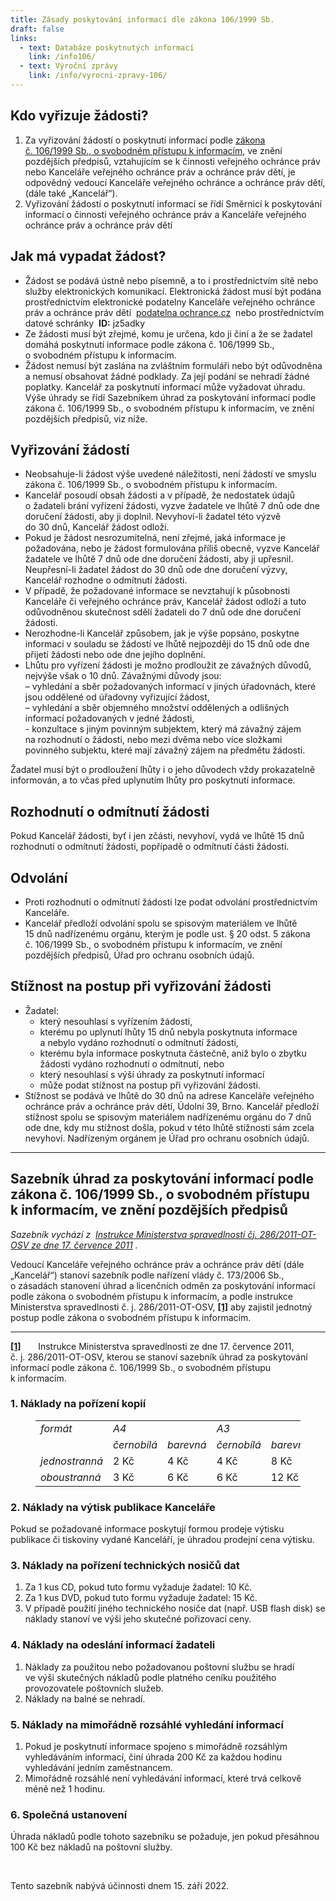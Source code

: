 ```yaml
---
title: Zásady poskytování informací dle zákona 106/1999 Sb.
draft: false
links:
  - text: Databáze poskytnutých informací
    link: /info106/
  - text: Výroční zprávy
    link: /info/vyrocni-zpravy-106/
---
```

<h2>Kdo vyřizuje žádosti?</h2>
<ol>
<li>Za&nbsp;vyřizování žádostí o&nbsp;poskytnutí informací podle 
<a href="https://www.zakonyprolidi.cz/cs/1999-106">zákona č.&nbsp;106/1999&nbsp;Sb., o&nbsp;svobodném přístupu k&nbsp;informacím</a>, ve&nbsp;znění pozdějších předpisů, vztahujícím se k&nbsp;činnosti veřejného ochránce práv nebo Kanceláře veřejného ochránce práv a ochránce práv dětí, je odpovědný vedoucí Kanceláře veřejného ochránce a ochránce práv dětí, (dále také „Kancelář“).</li>
<li>Vyřizování žádostí o&nbsp;poskytnutí informací se řídí Směrnicí k&nbsp;poskytování informací o&nbsp;činnosti veřejného ochránce práv a&nbsp;Kanceláře veřejného ochránce práv a ochránce práv dětí</li></ol>
<h2>Jak má vypadat žádost?</h2>
<ul>
<li>Žádost se podává ústně nebo písemně, a&nbsp;to i&nbsp;prostřednictvím sítě nebo služby elektronických komunikací. Elektronická žádost musí být podána prostřednictvím elektronické podatelny Kanceláře veřejného ochránce práv a ochránce práv dětí&nbsp;
<a href="mailto:podatelna@ochrance.cz">podatelna
<img src="/uploads-import/uploads/RTEmagicC_zavinac_38.png.png" alt="">ochrance.cz</a>&nbsp;&nbsp;nebo prostřednictvím datové schránky&nbsp;
<strong>ID:</strong>&nbsp;jz5adky</li>
<li>Ze žádosti musí být zřejmé, komu je určena, kdo ji činí a&nbsp;že&nbsp;se žadatel domáhá poskytnutí informace podle zákona č.&nbsp;106/1999&nbsp;Sb., o&nbsp;svobodném přístupu k&nbsp;informacím.</li>
<li>Žádost nemusí být zaslána na&nbsp;zvláštním formuláři nebo být odůvodněna a&nbsp;nemusí obsahovat žádné podklady. Za&nbsp;její podání se nehradí žádné poplatky. Kancelář za&nbsp;poskytnutí informací může vyžadovat úhradu. Výše úhrady se řídí&nbsp;Sazebníkem úhrad za poskytování informací podle zákona č. 106/1999 Sb., o svobodném přístupu k informacím, ve znění pozdějších předpisů, viz níže.</li></ul>
<h2>Vyřizování žádostí</h2>
<ul>
<li>Neobsahuje-li žádost výše uvedené náležitosti, není žádostí ve&nbsp;smyslu zákona č.&nbsp;106/1999&nbsp;Sb., o&nbsp;svobodném přístupu k&nbsp;informacím.</li>
<li>Kancelář posoudí obsah žádosti a&nbsp;v&nbsp;případě, že&nbsp;nedostatek údajů o&nbsp;žadateli brání vyřízení žádosti, vyzve žadatele ve&nbsp;lhůtě 7&nbsp;dnů ode dne doručení žádosti, aby ji doplnil. Nevyhoví-li žadatel této výzvě do&nbsp;30&nbsp;dnů, Kancelář žádost odloží.</li>
<li>Pokud je žádost nesrozumitelná, není zřejmé, jaká informace je požadována, nebo je žádost formulována příliš obecně, vyzve Kancelář žadatele ve&nbsp;lhůtě 7&nbsp;dnů ode dne doručení žádosti, aby ji upřesnil. Neupřesní-li žadatel žádost do&nbsp;30&nbsp;dnů ode dne doručení výzvy, Kancelář rozhodne o&nbsp;odmítnutí žádosti.</li>
<li>V&nbsp;případě, že&nbsp;požadované informace se nevztahují k&nbsp;působnosti Kanceláře či&nbsp;veřejného ochránce práv, Kancelář žádost odloží a&nbsp;tuto odůvodněnou skutečnost sdělí žadateli do&nbsp;7&nbsp;dnů ode dne doručení žádosti.</li>
<li>Nerozhodne-li Kancelář způsobem, jak je výše popsáno, poskytne informaci v&nbsp;souladu se žádostí ve&nbsp;lhůtě nejpozději do&nbsp;15&nbsp;dnů ode dne přijetí žádosti nebo ode dne jejího doplnění.</li>
<li>Lhůtu pro vyřízení žádosti je možno prodloužit ze&nbsp;závažných důvodů, nejvýše však o&nbsp;10&nbsp;dnů. Závažnými důvody jsou:
<br>–&nbsp;vyhledání a&nbsp;sběr požadovaných informací v&nbsp;jiných úřadovnách, které jsou oddělené od&nbsp;úřadovny vyřizující žádost,
<br>–&nbsp;vyhledání a&nbsp;sběr objemného množství oddělených a&nbsp;odlišných informací požadovaných v&nbsp;jedné žádosti,
<br>-&nbsp;konzultace s&nbsp;jiným povinným subjektem, který má závažný zájem na&nbsp;rozhodnutí o&nbsp;žádosti, nebo mezi dvěma nebo více složkami povinného subjektu, které mají závažný zájem na&nbsp;předmětu žádosti.</li></ul>
<p>Žadatel musí být o&nbsp;prodloužení lhůty i&nbsp;o&nbsp;jeho důvodech vždy prokazatelně informován, a&nbsp;to včas před uplynutím lhůty pro poskytnutí informace.</p>
<h2>Rozhodnutí o&nbsp;odmítnutí žádosti</h2>
<p>Pokud Kancelář žádosti, byť i&nbsp;jen zčásti, nevyhoví, vydá ve&nbsp;lhůtě 15&nbsp;dnů rozhodnutí o&nbsp;odmítnutí žádosti, popřípadě o&nbsp;odmítnutí části žádosti.</p>
<h2>Odvolání</h2>
<ul>
<li>Proti rozhodnutí o&nbsp;odmítnutí žádosti lze podat odvolání prostřednictvím Kanceláře.</li>
<li>Kancelář předloží odvolání spolu se spisovým materiálem ve&nbsp;lhůtě 15&nbsp;dnů nadřízenému orgánu, kterým je podle ust. §&nbsp;20&nbsp;odst.&nbsp;5&nbsp;zákona č.&nbsp;106/1999&nbsp;Sb., o&nbsp;svobodném přístupu k&nbsp;informacím, ve&nbsp;znění pozdějších předpisů, Úřad pro ochranu osobních údajů.</li></ul>
<h2>Stížnost na&nbsp;postup při vyřizování žádosti</h2>
<ul>
<li>Žadatel:
<ul>
<li>který nesouhlasí s&nbsp;vyřízením žádosti,</li>
<li>kterému po&nbsp;uplynutí lhůty 15&nbsp;dnů nebyla poskytnuta informace a&nbsp;nebylo vydáno rozhodnutí o&nbsp;odmítnutí žádosti,</li>
<li>kterému byla informace poskytnuta částečně, aniž bylo o&nbsp;zbytku žádosti vydáno rozhodnutí o&nbsp;odmítnutí, nebo</li>
<li>který nesouhlasí s&nbsp;výší úhrady za&nbsp;poskytnutí informací</li>
<li>může podat stížnost na&nbsp;postup při vyřizování žádosti.</li></ul></li>
<li>Stížnost se podává ve&nbsp;lhůtě do&nbsp;30&nbsp;dnů na&nbsp;adrese Kanceláře veřejného ochránce práv a ochránce práv dětí, Údolní 39, Brno. Kancelář předloží stížnost spolu se spisovým materiálem nadřízenému orgánu do&nbsp;7&nbsp;dnů ode dne, kdy mu stížnost došla, pokud v&nbsp;této lhůtě stížnosti sám zcela nevyhoví. Nadřízeným orgánem je Úřad pro ochranu osobních údajů.</li></ul>
<hr>
<h2>Sazebník úhrad za&nbsp;poskytování informací podle zákona č.&nbsp;106/1999&nbsp;Sb., o&nbsp;svobodném přístupu k&nbsp;informacím, ve&nbsp;znění pozdějších předpisů</h2>
<p>
<i>Sazebník vychází z&nbsp;</i>
<a href="https://www.justice.cz/documents/11715/0/6-2011+SIS.pdf/d7ac0329-7df6-40bc-aaa4-6118d184a791?version=1.0">
<i>Instrukce Ministerstva spravedlnosti čj. 286/2011-OT-OSV ze&nbsp;dne 17.&nbsp;července 2011</i></a>
<i>.</i></p>
<p>Vedoucí Kanceláře veřejného ochránce práv a ochránce práv dětí (dále „Kancelář“) stanoví sazebník podle&nbsp;nařízení vlády č.&nbsp;173/2006 Sb., o&nbsp;zásadách stanovení úhrad a&nbsp;licenčních odměn za&nbsp;poskytování informací podle zákona o&nbsp;svobodném přístupu k&nbsp;informacím, a&nbsp;podle&nbsp;instrukce Ministerstva spravedlnosti č.&nbsp;j.&nbsp;286/2011-OT-OSV,
<a href="#_ftn1">
<strong>[1]</strong></a> aby zajistil jednotný postup podle zákona o&nbsp;svobodném přístupu k&nbsp;informacím.</p>
<hr>
<p>
<a href="#_ftnref1">
<strong>[1]</strong></a> &nbsp;&nbsp;&nbsp;&nbsp;&nbsp; Instrukce Ministerstva spravedlnosti ze&nbsp;dne 17. července 2011, č.&nbsp;j.&nbsp;286/2011-OT-OSV, kterou se stanoví sazebník úhrad za poskytování informací podle zákona č. 106/1999 Sb., o&nbsp;svobodném přístupu k&nbsp;informacím.</p>
<h3>1. Náklady na&nbsp;pořízení kopií</h3>
<figure class="table">
<table>
<tbody>
<tr>
<td>
<i>formát</i></td>
<td colspan="2">
<i>A4</i></td>
<td colspan="2">
<i>A3</i></td></tr>
<tr>
<td>&nbsp;</td>
<td>
<i>černobílá</i></td>
<td>
<i>barevná</i></td>
<td>
<i>černobílá</i></td>
<td>
<i>barevná</i></td></tr>
<tr>
<td>
<i>jednostranná</i></td>
<td>2 Kč</td>
<td>4 Kč</td>
<td>4 Kč</td>
<td>8 Kč</td></tr>
<tr>
<td>
<i>oboustranná</i></td>
<td>3 Kč</td>
<td>6 Kč</td>
<td>6 Kč</td>
<td>12 Kč</td></tr></tbody></table></figure>
<h3>2. Náklady na výtisk publikace Kanceláře</h3>
<p>Pokud se požadované informace poskytují formou prodeje výtisku publikace či tiskoviny vydané Kanceláří, je úhradou prodejní cena výtisku.</p>
<h3>3. Náklady na&nbsp;pořízení technických nosičů dat</h3>
<ol>
<li>Za&nbsp;1 kus CD, pokud tuto formu vyžaduje žadatel: 10 Kč.</li>
<li>Za&nbsp;1 kus DVD, pokud tuto formu vyžaduje žadatel: 15 Kč.</li>
<li>V&nbsp;případě použití jiného technického nosiče dat (např. USB flash disk) se náklady stanoví ve&nbsp;výši jeho skutečné pořizovací ceny.</li></ol>
<h3>4. Náklady na&nbsp;odeslání informací žadateli</h3>
<ol>
<li>Náklady za&nbsp;použitou nebo požadovanou poštovní službu se hradí ve&nbsp;výši skutečných nákladů podle platného ceníku použitého provozovatele poštovních služeb.</li>
<li>Náklady na&nbsp;balné se nehradí.</li></ol>
<h3>5. Náklady na&nbsp;mimořádně rozsáhlé vyhledání informací</h3>
<ol>
<li>Pokud je poskytnutí informace spojeno s&nbsp;mimořádně rozsáhlým vyhledáváním informací, činí úhrada 200 Kč za&nbsp;každou hodinu vyhledávání jedním zaměstnancem.</li>
<li>Mimořádně rozsáhlé není vyhledávání informací, které trvá celkově méně než 1&nbsp;hodinu.</li></ol>
<h3>6. Společná ustanovení</h3>
<p>Úhrada nákladů podle tohoto sazebníku se požaduje, jen pokud přesáhnou 100 Kč bez&nbsp;nákladů na&nbsp;poštovní služby.</p>
<p>&nbsp;</p>
<p>Tento sazebník nabývá účinnosti dnem 15. září 2022.</p>
